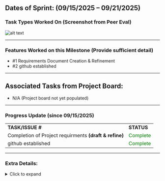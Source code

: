 ## Dates of Sprint: (09/15/2025 – 09/21/2025)

### Task Types Worked On (Screenshot from Peer Eval)

![alt text](image-2.png)

---

### Features Worked on this Milestone (Provide sufficient detail)
  * #1 Requirements Document Creation & Refinement  
  * #2 github established

---

## Associated Tasks from Project Board:
- N/A (Project board not yet populated)

---

### Progress Update (since 09/15/2025)

<table>
    <tr>
        <td><strong>TASK/ISSUE #</strong></td>
        <td><strong>STATUS</strong></td>
    </tr>
    <tr>
        <td>Completion of Project requirments <span style=" font-weight:bold">(draft & refine)</span> </td>
        <td><span style= "color:green"; font-weight:bold>Complete</span></td >
    </tr>
    <tr>
        <td>github established</td>
        <td><span style= "color:green"; font-weight:bold>Complete</span></td >
    </tr>
</table>


---

### Extra Details:
<details>
    <summary>Click to expand</summary>
    The main focus for this week was setting up the GitHub repository and 
    collaborating with other team members to discuss and refine our project 
    requirements <span style="font-weight:bold">(functional and non-functional)</span>. Additionally, no issues have been added to the project board yet.
</details>

